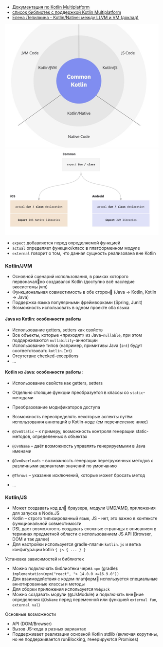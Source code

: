 - [Документация по Kotlin Multiplatform](https://kotlinlang.org/docs/multiplatform.html)  
- [список библиотек с поддержкой Kotlin Multiplatform](https://github.com/AAkira/Kotlin-Multiplatform-Libraries)  
- [Елена Лепилкина - Kotlin/Native: между LLVM и VM (доклад)](https://www.youtube.com/watch?v=D4ViSA9KVEw)

<img src="images/scheme.png" width="656" alt="scheme"/>

<img src="images/key-words.png" width="862" alt="key-words"/>

- `expect` добавляется перед определяемой функцией
- `actual` определяет функцию/класс в платформенном модуле
- `external` говорит о том, что данная сущность реализована вне Kotlin

### Kotlin/JVM

- Основной сценарий использования, в рамках которого первоначал􏰀но создавался Kotlin (доступно всё наследие экосистемы jvm)
- Функциональная совместимость в обе сторон􏰂 (Java -> Kotlin, Kotlin -> Java)
- Поддержка языка популярными фреймворками (Spring, Junit)
- Возможность использовать в одном проекте оба языка

#### Java из Kotlin: особенности работы

- Использование getters, setters как свойств
- Все объекты, которые «приходят» из Java–`nullable`, при этом поддерживаются
`nullability`-аннотации
- Использование типов (например, примитивы Java (`int`) будут соответствовать
`kotlin.Int`)
- Отсутствие checked-exceptions
- ...

#### Kotlin из Java: особенности работы:

- Использование свойств как getters, setters
- Отдельно стоящие функции преобразуется в классы со `static`-методами
- Преобразование модификаторов доступа
- Возможность переопределять некоторые аспекты путём использования аннотаций в
Kotlin-коде (см перечисление ниже)


- `@JvmStatic` – к примеру, возможность контроля генерации static-методов, определенных в объектах
- `@JvmName` – даёт возможность управлять генерируемыми в Java именами
- `@JvmOverloads` – возможность генерации перегруженных методов с различными вариантами значений по умолчанию
- `@Throws` – указание исключений, которые может бросать метод
- ...

### Kotlin/JS

- Может создавать код дл􏰁 браузера, модули UMD/AMD, приложения для запуска в Node.JS
- Kotlin – строго типизированный язык, JS – нет, это важно в контексте функциональной совместимости
- DSL дает возможность создавать сложные страницы с описанием в терминах предметной области с использованием JS API (Browser, DOM и так далее)
- Для настройки используется gradle-плагин `kotlin.js` и ветка конфигурации kotlin `{ js { ... } }`

Установка зависимостей и библиотек
- Можно подключать библиотеки через `npm` (gradle): `implementation(npm("react", "> 14.0.0 <=16.9.0"))`
- Для взаимодействия с кодом платформ􏰂 используется специальные аннотированные классы и методы
- Для сборки приложения используется `Webpack`
- Можно создавать модули (@JsModule) и подключать вне􏰆ние определения (`@JsName` перед переменной или функцией `external fun`, `external val`)

Основные возможности
- API (DOM/Browser) 
- Вызов JS-кода в разных вариантах
- Поддерживает реализации основной Kotlin stdlib (включая корутины, но не поддерживается runBlocking, генерируются Promises)
